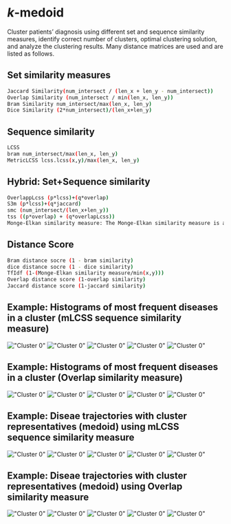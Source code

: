 # _k_-medoid
Cluster patients’ diagnosis using different set and sequence similarity measures, identify correct number of clusters, optimal clustering solution, and analyze the clustering results.
Many distance matrices are used and are listed as follows.

## Set similarity measures
```bash
Jaccard Similarity(num_intersect / (len_x + len_y - num_intersect))
Overlap Similarity (num_intersect / min(len_x, len_y))
Bram Similarity num_intersect/max(len_x, len_y)
Dice Similarity (2*num_intersect)/(len_x+len_y)
```

## Sequence similarity
```bash
LCSS 
bram num_intersect/max(len_x, len_y)
MetricLCSS lcss.lcss(x,y)/max(len_x, len_y)
```

## Hybrid: Set+Sequence similarity
```bash
OverlappLcss (p*lcss)+(q*overlap)
S3m (p*lcss)+(q*jaccard)
smc (num_intersect/(len_x+len_y))
tss ((p*overlap) + (q*overlapLcss))
Monge-Elkan similarity measure: The Monge-Elkan similarity measure is a type of hybrid similarity measure that combines the benefits of sequence-based and set-based methods. 
```


## Distance Score
```bash
Bram distance socre (1 - bram similarity)
dice distance socre (1 - dice similarity)
TfIdf (1-(Monge-Elkan similarity measure/min(x,y)))
Overlap distance score (1-overlap similarity)
Jaccard distance score (1-jaccard similarity)
```

## Example: Histograms of most frequent diseases in a cluster (mLCSS sequence similarity measure)
!["Cluster 0"](https://github.com/gulraizchoudhary/k-medoid/blob/main/k-medoids/visuals/toydata_mlcss_0_histogram.png)
!["Cluster 0"](https://github.com/gulraizchoudhary/k-medoid/blob/main/k-medoids/visuals/toydata_mlcss_1_histogram.png)
!["Cluster 0"](https://github.com/gulraizchoudhary/k-medoid/blob/main/k-medoids/visuals/toydata_mlcss_2_histogram.png)
!["Cluster 0"](https://github.com/gulraizchoudhary/k-medoid/blob/main/k-medoids/visuals/toydata_mlcss_3_histogram.png)
!["Cluster 0"](https://github.com/gulraizchoudhary/k-medoid/blob/main/k-medoids/visuals/toydata_mlcss_4_histogram.png)
## Example: Histograms of most frequent diseases in a cluster (Overlap similarity measure)
!["Cluster 0"](https://github.com/gulraizchoudhary/k-medoid/blob/main/k-medoids/visuals/toydata_overlap_in_cluster_0_histogram.png)
!["Cluster 0"](https://github.com/gulraizchoudhary/k-medoid/blob/main/k-medoids/visuals/toydata_overlap_in_cluster_1_histogram.png)
!["Cluster 0"](https://github.com/gulraizchoudhary/k-medoid/blob/main/k-medoids/visuals/toydata_overlap_in_cluster_2_histogram.png)
!["Cluster 0"](https://github.com/gulraizchoudhary/k-medoid/blob/main/k-medoids/visuals/toydata_overlap_in_cluster_3_histogram.png)
!["Cluster 0"](https://github.com/gulraizchoudhary/k-medoid/blob/main/k-medoids/visuals/toydata_overlap_in_cluster_4_histogram.png)


## Example: Diseae trajectories with cluster representatives (medoid) using mLCSS sequence similarity measure
!["Cluster 0"](https://github.com/gulraizchoudhary/k-medoid/blob/main/k-medoids/visuals/toydata_mlcss_0.png)
!["Cluster 0"](https://github.com/gulraizchoudhary/k-medoid/blob/main/k-medoids/visuals/toydata_mlcss_1.png)
!["Cluster 0"](https://github.com/gulraizchoudhary/k-medoid/blob/main/k-medoids/visuals/toydata_mlcss_2.png)
!["Cluster 0"](https://github.com/gulraizchoudhary/k-medoid/blob/main/k-medoids/visuals/toydata_mlcss_3.png)
!["Cluster 0"](https://github.com/gulraizchoudhary/k-medoid/blob/main/k-medoids/visuals/toydata_mlcss_4.png)

## Example: Diseae trajectories with cluster representatives (medoid) using Overlap similarity measure
!["Cluster 0"](https://github.com/gulraizchoudhary/k-medoid/blob/main/k-medoids/visuals/toydata_overlap_0.png)
!["Cluster 0"](https://github.com/gulraizchoudhary/k-medoid/blob/main/k-medoids/visuals/toydata_overlap_1.png)
!["Cluster 0"](https://github.com/gulraizchoudhary/k-medoid/blob/main/k-medoids/visuals/toydata_overlap_2.png)
!["Cluster 0"](https://github.com/gulraizchoudhary/k-medoid/blob/main/k-medoids/visuals/toydata_overlap_3.png)
!["Cluster 0"](https://github.com/gulraizchoudhary/k-medoid/blob/main/k-medoids/visuals/toydata_overlap_4.png)